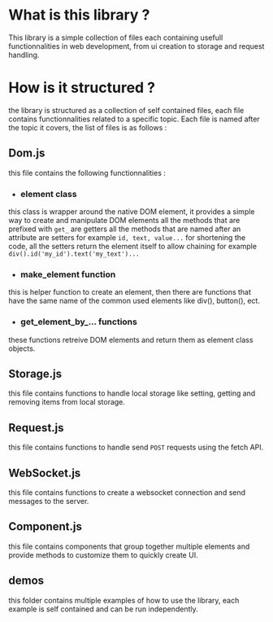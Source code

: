 # What is this library ?
This library is a simple collection of files each containing usefull functionnalities in web development, from ui creation to storage and request handling.


# How is it structured ?
the library is structured as a collection of self contained files, each file contains functionnalities related to a specific topic. Each file is named after the topic it covers, the list of files is as follows :

## Dom.js
this file contains the following functionnalities :
- ### element class 
this class is wrapper around the native DOM element, it provides a simple way to create and manipulate DOM elements
all the methods that are prefixed with `get_` are getters
all the methods that are named after an attribute are setters for example `id, text, value...` for shortening the code, all the setters return the element itself to allow chaining for example `div().id('my_id').text('my_text')...`
- ### make_element function
this is helper function to create an element, then there are functions that have the same name of the common used elements like div(), button(), ect.
- ### get_element_by_... functions
these functions retreive DOM elements and return them as element class objects.

## Storage.js
this file contains functions to handle local storage like setting, getting and removing items from local storage. 

## Request.js
this file contains functions to handle send `POST` requests using the fetch API.

## WebSocket.js
this file contains functions to create a websocket connection and send messages to the server.

## Component.js
this file contains components that group together multiple elements and provide methods to customize them to quickly create UI.

## demos
this folder contains multiple examples of how to use the library, each example is self contained and can be run independently.